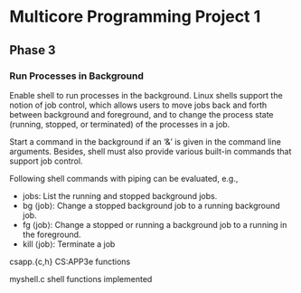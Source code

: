 # Multicore Programming Project 1

## Phase 3

### Run Processes in Background

Enable shell to run processes in the background. Linux shells support the notion of job control, which allows users to move jobs back and forth between background and foreground, and to change the process state (running, stopped, or terminated) of the processes in a job.

Start a command in the background if an ‘&’ is given in the command line arguments. Besides, shell must also provide various built-in commands that support job control.

Following shell commands with piping can be evaluated, e.g., 

* jobs: List the running and stopped background jobs.
* bg ⟨job⟩: Change a stopped background job to a running background job.
* fg ⟨job⟩: Change a stopped or running a background job to a running in the foreground.
* kill ⟨job⟩: Terminate a job

csapp.{c,h}
        CS:APP3e functions

myshell.c
        shell functions implemented 